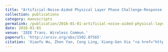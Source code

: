 ```yaml
---
title: "Artificial-Noise-Aided Physical Layer Phase Challenge-Response Authentication for Practical OFDM Transmission"
collection: publications
category: manuscripts
permalink: /publication/2016-01-01-artificial-noise-aided-physical-layer-phase-challenge-response-authentication-for-practical-ofdm-transmission
date: 2016-01-01
venue: 'IEEE Trans. Wireless Commun.'
paperurl: 'http://arxiv.org/abs/1502.07565'
citation: 'Xiaofu Wu, Zhen Yan, Cong Ling, Xiang-Gen Xia "<a href="http://arxiv.org/abs/1502.07565">Artificial-Noise-Aided Physical Layer Phase Challenge-Response Authentication for Practical OFDM Transmission</a>", IEEE Trans. Wireless Commun., vol. 15, pp. 6611-6625, Oct. 2016.'
---
```


